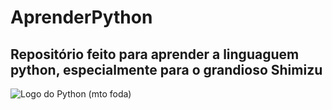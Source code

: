 # AprenderPython
## Repositório feito para aprender a linguaguem python, especialmente para o grandioso Shimizu

![Logo do Python (mto foda)](https://s3.dualstack.us-east-2.amazonaws.com/pythondotorg-assets/media/community/logos/python-logo-only.png)


